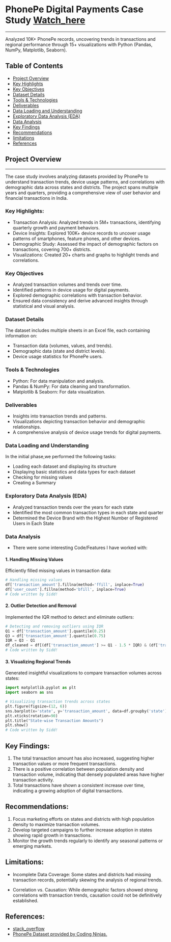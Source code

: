 # PhonePe Digital Payments Case Study [Watch_here](https://colab.research.google.com/drive/192_g4epsvA16JFA1HbhEoGRXfJrNZIeB?usp=drive_link)
---
Analyzed 10K+ PhonePe records, uncovering trends in transactions and regional performance through 15+ visualizations with Python (Pandas, NumPy, Matplotlib, Seaborn).

## Table of Contents
- [Project Overview](#Project-Overview)
- [Key Highlights](#Key-Highlights)
- [Key Objectives](#Key-Objectives)
- [Dataset Details](#Dataset-Details)
- [Tools & Technologies](#Tools-&Technologies)
- [Deliverables](#The-Deliverables)
- [Data Loading and Understanding](#Data-Loading-&Understanding)
- [Exploratory Data Analysis (EDA)](#Exploratory-Data-Analysis (EDA))
- [Data Analysis](#Data-Analysis)
- [Key Findings](#Key-Findings)
- [Recommendations](#The-Recommendations)
- [limitations](#The-limitations)
- [References](#The-References)

## Project Overview
---
The case study involves analyzing datasets provided by PhonePe to understand transaction trends, device usage patterns, and correlations with demographic data across states and districts. The project spans multiple years and quarters, providing a comprehensive view of user behavior and financial transactions in India.

### Key Highlights:
- Transaction Analysis: Analyzed trends in 5M+ transactions, identifying quarterly growth and payment behaviors.
- Device Insights: Explored 100K+ device records to uncover usage patterns of smartphones, feature phones, and other devices.
- Demographic Study: Assessed the impact of demographic factors on transactions, covering 700+ districts.
- Visualizations: Created 20+ charts and graphs to highlight trends and correlations.

### Key Objectives
- Analyzed transaction volumes and trends over time.
- Identified patterns in device usage for digital payments.
- Explored demographic correlations with transaction behavior.
- Ensured data consistency and derive advanced insights through statistical and visual analysis.

### Dataset Details
The dataset includes multiple sheets in an Excel file, each containing information on:

- Transaction data (volumes, values, and trends).
- Demographic data (state and district levels).
- Device usage statistics for PhonePe users.

### Tools & Technologies
- Python: For data manipulation and analysis.
- Pandas & NumPy: For data cleaning and transformation.
- Matplotlib & Seaborn: For data visualization.

### Deliverables
- Insights into transaction trends and patterns.
- Visualizations depicting transaction behavior and demographic relationships.
- A comprehensive analysis of device usage trends for digital payments.


### Data Loading and Understanding
In the initial phase,we performed the following tasks:
- Loading each dataset and displaying its structure
- Displaying basic statistics and data types for each dataset
- Checking for missing values
- Creating a Summary

### Exploratory Data Analysis (EDA)
- Analyzed transaction trends over the years for each state
- Identified the most common transaction types in each state and quarter
- Determined the Device Brand with the Highest Number of Registered Users in Each State


### Data Analysis
- There were some interesting Code/Features I have worked with:

#### 1. Handling Missing Values
Efficiently filled missing values in transaction data:

```python
# Handling missing values
df['transaction_amount'].fillna(method='ffill', inplace=True)
df['user_count'].fillna(method='bfill', inplace=True)
# Code written by Sidd!
```

#### 2. Outlier Detection and Removal
Implemented the IQR method to detect and eliminate outliers:

```python
# Detecting and removing outliers using IQR
Q1 = df['transaction_amount'].quantile(0.25)
Q3 = df['transaction_amount'].quantile(0.75)
IQR = Q3 - Q1
df_cleaned = df[(df['transaction_amount'] >= Q1 - 1.5 * IQR) & (df['transaction_amount'] <= Q3 + 1.5 * IQR)]
# Code written by Sidd!
```

#### 3. Visualizing Regional Trends
Generated insightful visualizations to compare transaction volumes across states:

```python
import matplotlib.pyplot as plt
import seaborn as sns

# Visualizing transaction trends across states
plt.figure(figsize=(12, 6))
sns.barplot(x='state', y='transaction_amount', data=df.groupby('state').sum().reset_index())
plt.xticks(rotation=90)
plt.title("State-wise Transaction Amounts")
plt.show()
# Code written by Sidd!
```

## Key Findings:
1. The total transaction amount has also increased, suggesting higher transaction values or more frequent transactions.
2. There is a positive correlation between population density and transaction volume, indicating that densely populated areas have higher transaction activity.
3. Total transactions have shown a consistent increase over time, indicating a growing adoption of digital transactions.

## Recommendations:
1. Focus marketing efforts on states and districts with high population density to maximize transaction volumes.
2. Develop targeted campaigns to further increase adoption in states showing rapid growth in transactions.
3. Monitor the growth trends regularly to identify any seasonal patterns or emerging markets.


## Limitations:
- Incomplete Data Coverage:
Some states and districts had missing transaction records, potentially skewing the analysis of regional trends.

- Correlation vs. Causation:
While demographic factors showed strong correlations with transaction trends, causation could not be definitively established.

## References:
- [stack_overflow](https://stackoverflow.com/)
- [PhonePe Dataset provided by Coding Ninjas.](https://classroom.codingninjas.com/app/classroom/me/25145/content/823859/offering/13998914)
